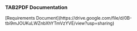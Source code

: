 
<h3>TAB2PDF Documentation </h3>
[Requirements Document](https://drive.google.com/file/d/0B-tbi9mJOUKuLWZnbXhYTmVzYVE/view?usp=sharing)
